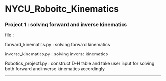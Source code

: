 # NYCU_Roboitc_Kinematics

### Project 1 : solving forward and inverse kinematics

file : 

forward_kinematics.py : solving forward kinematics

inverse_kinematics.py : solving inverse kinematics

Robotics_project1.py : construct D-H table and take user input for solving both forward and inverse kinematics accordingly

---

